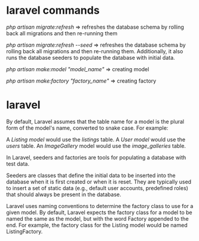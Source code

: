 # laravel commands

*php artisan migrate:refresh* => refreshes the database schema by rolling back all migrations and then re-running them

*php artisan migrate:refresh --seed* =>  refreshes the database schema by rolling back all migrations and then re-running them. Additionally, it also runs the database seeders to populate the database with initial data.

*php artisan make:model "model_name"* => creating model

*php artisan make:factory "factory_name"* => creating factory


# laravel

By default, Laravel assumes that the table name for a model is the plural form of the model's name, converted to snake case. For example:

A *Listing model* would use the *listings* table.
A *User model* would use the *users* table.
An *ImageGallery* model would use the *image_galleries* table.


In Laravel, seeders and factories are tools for populating a database with test data.

Seeders are classes that define the initial data to be inserted into the database when it is first created or when it is reset. They are typically used to insert a set of static data (e.g., default user accounts, predefined roles) that should always be present in the database. 

Laravel uses naming conventions to determine the factory class to use for a given model. By default, Laravel expects the factory class for a model to be named the same as the model, but with the word Factory appended to the end. For example, the factory class for the Listing model would be named ListingFactory.


